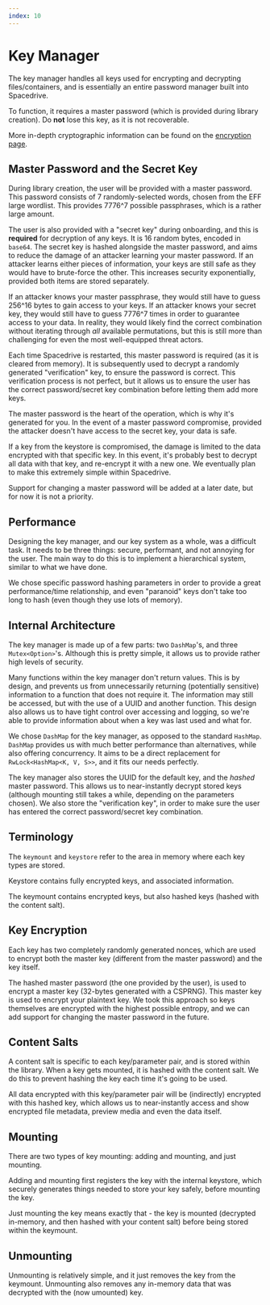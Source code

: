 ```yaml
---
index: 10
---
```


# Key Manager

The key manager handles all keys used for encrypting and decrypting files/containers, and is essentially an entire password manager built into Spacedrive.

To function, it requires a master password (which is provided during library creation). Do **not** lose this key, as it is not recoverable.

More in-depth cryptographic information can be found on the [encryption page](./encryption).

## Master Password and the Secret Key

During library creation, the user will be provided with a master password. This password consists of 7 randomly-selected words, chosen from the EFF large wordlist. This provides 7776^7 possible passphrases, which is a rather large amount.

The user is also provided with a "secret key" during onboarding, and this is **required** for decryption of any keys. It is 16 random bytes, encoded in `base64`. The secret key is hashed alongside the master password, and aims to reduce the damage of an attacker learning your master password. If an attacker learns either pieces of information, your keys are still safe as they would have to brute-force the other. This increases security exponentially, provided both items are stored separately.

If an attacker knows your master passphrase, they would still have to guess 256^16 bytes to gain access to your keys. If an attacker knows your secret key, they would still have to guess 7776^7 times in order to guarantee access to your data. In reality, they would likely find the correct combination without iterating through *all* available permutations, but this is still more than challenging for even the most well-equipped threat actors.

Each time Spacedrive is restarted, this master password is required (as it is cleared from memory). It is subsequently used to decrypt a randomly generated "verification" key, to ensure the password is correct. This verification process is not perfect, but it allows us to ensure the user has the correct password/secret key combination before letting them add more keys.

The master password is the heart of the operation, which is why it's generated for you. In the event of a master password compromise, provided the attacker doesn't have access to the secret key, your data is safe.

If a key from the keystore is compromised, the damage is limited to the data encrypted with that specific key. In this event, it's probably best to decrypt all data with that key, and re-encrypt it with a new one. We eventually plan to make this extremely simple within Spacedrive.

Support for changing a master password will be added at a later date, but for now it is not a priority.

## Performance

Designing the key manager, and our key system as a whole, was a difficult task. It needs to be three things: secure, performant, and not annoying for the user. The main way to do this is to implement a hierarchical system, similar to what we have done.

We chose specific password hashing parameters in order to provide a great performance/time relationship, and even "paranoid" keys don't take too long to hash (even though they use lots of memory).

## Internal Architecture

The key manager is made up of a few parts: two `DashMap`'s, and three `Mutex<Option>`'s. Although this is pretty simple, it allows us to provide rather high levels of security.

Many functions within the key manager don't return values. This is by design, and prevents us from unnecessarily returning (potentially sensitive) information to a function that does not require it. The information may still be accessed, but with the use of a UUID and another function. This design also allows us to have tight control over accessing and logging, so we're able to provide information about when a key was last used and what for.

We chose `DashMap` for the key manager, as opposed to the standard `HashMap`. `DashMap` provides us with much better performance than alternatives, while also offering concurrency. It aims to be a direct replacement for `RwLock<HashMap<K, V, S>>`, and it fits our needs perfectly.

The key manager also stores the UUID for the default key, and the *hashed* master password. This allows us to near-instantly decrypt stored keys (although mounting still takes a while, depending on the parameters chosen). We also store the "verification key", in order to make sure the user has entered the correct password/secret key combination.

## Terminology

The `keymount` and `keystore` refer to the area in memory where each key types are stored.

Keystore contains fully encrypted keys, and associated information.

The keymount contains encrypted keys, but also hashed keys (hashed with the content salt).

## Key Encryption

Each key has two completely randomly generated nonces, which are used to encrypt both the master key (different from the master password) and the key itself.

The hashed master password (the one provided by the user), is used to encrypt a master key (32-bytes generated with a CSPRNG). This master key is used to encrypt your plaintext key. We took this approach so keys themselves are encrypted with the highest possible entropy, and we can add support for changing the master password in the future.

## Content Salts

A content salt is specific to each key/parameter pair, and is stored within the library. When a key gets mounted, it is hashed with the content salt. We do this to prevent hashing the key each time it's going to be used.

All data encrypted with this key/parameter pair will be (indirectly) encrypted with this hashed key, which allows us to near-instantly access and show encrypted file metadata, preview media and even the data itself.

## Mounting

There are two types of key mounting: adding and mounting, and just mounting.

Adding and mounting first registers the key with the internal keystore, which securely generates things needed to store your key safely, before mounting the key.

Just mounting the key means exactly that - the key is mounted (decrypted in-memory, and then hashed with your content salt) before being stored within the keymount.

## Unmounting

Unmounting is relatively simple, and it just removes the key from the keymount. Unmounting also removes any in-memory data that was decrypted with the (now umounted) key.
